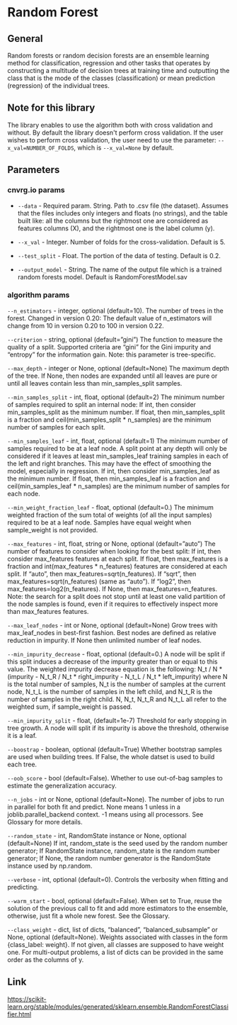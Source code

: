 # Random Forest

## General
Random forests or random decision forests are an ensemble learning method for classification, regression and other tasks 
that operates by constructing a multitude of decision trees at training time and outputting the class that is the mode 
of the classes (classification) or mean prediction (regression) of the individual trees.

## Note for this library
The library enables to use the algorithm both with cross validation and without.
By default the library doesn't perform cross validation.
If the user wishes to perform cross validation, the user need to use the parameter: ```--x_val=NUMBER_OF_FOLDS```,
which is ```--x_val=None``` by default.

## Parameters

### cnvrg.io params

* ```--data``` - Required param. String. Path to .csv file (the dataset). Assumes that the files includes only integers and floats (no strings), and 
the table built like: all the columns but the rightmost one are considered as features columns (X), and the rightmost one is the label column (y).

* ```--x_val``` - Integer. Number of folds for the cross-validation. Default is 5.

* ```--test_split``` - Float. The portion of the data of testing. Default is 0.2.

* ```--output_model``` - String. The name of the output file which is a trained random forests model. Default is RandomForestModel.sav

### algorithm params
```--n_estimators``` - integer, optional (default=10). The number of trees in the forest.
Changed in version 0.20: The default value of n_estimators will change from 10 in version 0.20 to 100 in version 0.22.

```--criterion``` - string, optional (default=”gini”)
The function to measure the quality of a split. Supported criteria are “gini” for the Gini impurity and “entropy” for the information gain. Note: this parameter is tree-specific.

```--max_depth``` - integer or None, optional (default=None)
The maximum depth of the tree. If None, then nodes are expanded until all leaves are pure or until all leaves contain less than min_samples_split samples.

```--min_samples_split``` - int, float, optional (default=2)
The minimum number of samples required to split an internal node:
If int, then consider min_samples_split as the minimum number.
If float, then min_samples_split is a fraction and ceil(min_samples_split * n_samples) are the minimum number of samples for each split.

```--min_samples_leaf``` - int, float, optional (default=1)
The minimum number of samples required to be at a leaf node. A split point at any depth will only be considered if it leaves at least min_samples_leaf training samples in each of the left and right branches. This may have the effect of smoothing the model, especially in regression.
If int, then consider min_samples_leaf as the minimum number.
If float, then min_samples_leaf is a fraction and ceil(min_samples_leaf * n_samples) are the minimum number of samples for each node.

```--min_weight_fraction_leaf``` - float, optional (default=0.)
The minimum weighted fraction of the sum total of weights (of all the input samples) required to be at a leaf node. Samples have equal weight when sample_weight is not provided.

```--max_features``` -  int, float, string or None, optional (default=”auto”)
The number of features to consider when looking for the best split:
If int, then consider max_features features at each split.
If float, then max_features is a fraction and int(max_features * n_features) features are considered at each split.
If “auto”, then max_features=sqrt(n_features).
If “sqrt”, then max_features=sqrt(n_features) (same as “auto”).
If “log2”, then max_features=log2(n_features).
If None, then max_features=n_features.
Note: the search for a split does not stop until at least one valid partition of the node samples is found, even if it requires to effectively inspect more than max_features features.

```--max_leaf_nodes``` - int or None, optional (default=None)
Grow trees with max_leaf_nodes in best-first fashion. Best nodes are defined as relative reduction in impurity. If None then unlimited number of leaf nodes.

```--min_impurity_decrease``` - float, optional (default=0.)
A node will be split if this split induces a decrease of the impurity greater than or equal to this value.
The weighted impurity decrease equation is the following:
N_t / N * (impurity - N_t_R / N_t * right_impurity - N_t_L / N_t * left_impurity)
where N is the total number of samples, N_t is the number of samples at the current node, N_t_L is the number of samples in the left child, and N_t_R is the number of samples in the right child.
N, N_t, N_t_R and N_t_L all refer to the weighted sum, if sample_weight is passed.

```--min_impurity_split``` - float, (default=1e-7)
Threshold for early stopping in tree growth. A node will split if its impurity is above the threshold, otherwise it is a leaf.

```--boostrap``` - boolean, optional (default=True)
Whether bootstrap samples are used when building trees. If False, the whole datset is used to build each tree.

```--oob_score``` - bool (default=False). Whether to use out-of-bag samples to estimate the generalization accuracy.

```--n_jobs``` - int or None, optional (default=None). The number of jobs to run in parallel for both fit and predict. None means 1 unless in a joblib.parallel_backend context. -1 means using all processors. See Glossary for more details.

```--random_state``` - int, RandomState instance or None, optional (default=None)
If int, random_state is the seed used by the random number generator; If RandomState instance, random_state is the random number generator; If None, the random number generator is the RandomState instance used by np.random.

```--verbose``` - int, optional (default=0). Controls the verbosity when fitting and predicting.

```--warm_start``` - bool, optional (default=False). When set to True, reuse the solution of the previous call to fit and add more estimators to the ensemble, otherwise, just fit a whole new forest. See the Glossary.

```--class_weight``` - dict, list of dicts, “balanced”, “balanced_subsample” or None, optional (default=None).
Weights associated with classes in the form {class_label: weight}. If not given, all classes are supposed to have weight one. For multi-output problems, a list of dicts can be provided in the same order as the columns of y.

## Link
https://scikit-learn.org/stable/modules/generated/sklearn.ensemble.RandomForestClassifier.html





 

